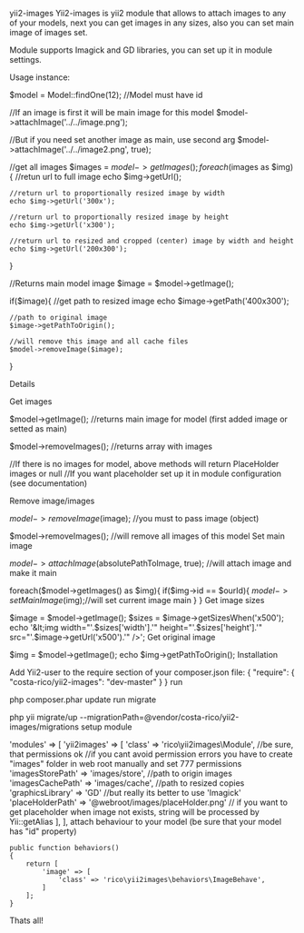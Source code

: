 yii2-images
Yii2-images is yii2 module that allows to attach images to any of your models, next you can get images in any sizes, also you can set main image of images set.

Module supports Imagick and GD libraries, you can set up it in module settings.

Usage instance:

$model = Model::findOne(12); //Model must have id

//If an image is first it will be main image for this model
$model->attachImage('../../image.png');

//But if you need set another image as main, use second arg
$model->attachImage('../../image2.png', true);

//get all images
$images = $model->getImages();
foreach($images as $img){
    //retun url to full image
    echo $img->getUrl();

    //return url to proportionally resized image by width
    echo $img->getUrl('300x');

    //return url to proportionally resized image by height
    echo $img->getUrl('x300');

    //return url to resized and cropped (center) image by width and height
    echo $img->getUrl('200x300');
}

//Returns main model image
$image = $model->getImage();

if($image){
    //get path to resized image 
    echo $image->getPath('400x300');

    //path to original image
    $image->getPathToOrigin();

    //will remove this image and all cache files
    $model->removeImage($image);
}

Details

Get images

$model->getImage(); //returns main image for model (first added image or setted as main)

$model->removeImages(); //returns array with images

//If there is no images for model, above methods will return PlaceHolder images or null
//If you want placeholder set up it in module configuration (see documentation)

Remove image/images

$model->removeImage($image); //you must to pass image (object)

$model->removeImages(); //will remove all images of this model
Set main image

$model->attachImage($absolutePathToImage, true); //will attach image and make it main

foreach($model->getImages() as $img){
    if($img->id == $ourId){
        $model->setMainImage($img);//will set current image main
    }
}
Get image sizes

$image = $model->getImage();
$sizes = $image->getSizesWhen('x500');
echo '&lt;img width="'.$sizes['width'].'" height="'.$sizes['height'].'" src="'.$image->getUrl('x500').'" />';
Get original image

$img = $model->getImage();
echo $img->getPathToOrigin();
Installation

Add Yii2-user to the require section of your composer.json file:
   {
        "require": {
            "costa-rico/yii2-images": "dev-master"
        }
   }
run

  php composer.phar update
run migrate

php yii migrate/up --migrationPath=@vendor/costa-rico/yii2-images/migrations
setup module

'modules' => [
        'yii2images' => [
            'class' => 'rico\yii2images\Module',
            //be sure, that permissions ok 
            //if you cant avoid permission errors you have to create "images" folder in web root manually and set 777 permissions
            'imagesStorePath' => 'images/store', //path to origin images
            'imagesCachePath' => 'images/cache', //path to resized copies
            'graphicsLibrary' => 'GD' //but really its better to use 'Imagick' 
            'placeHolderPath' => '@webroot/images/placeHolder.png' // if you want to get placeholder when image not exists, string will be processed by Yii::getAlias
        ],
    ],
attach behaviour to your model (be sure that your model has "id" property)

    public function behaviors()
    {
        return [
            'image' => [
                'class' => 'rico\yii2images\behaviors\ImageBehave',
            ]
        ];
    }
Thats all!